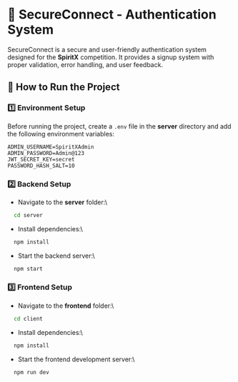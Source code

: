 # 🚀 SecureConnect - Authentication System

SecureConnect is a secure and user-friendly authentication system designed for the **SpiritX** competition. It provides a signup system with proper validation, error handling, and user feedback.

## 📌 How to Run the Project

### **1️⃣ Environment Setup**

Before running the project, create a `.env` file in the **server** directory and add the following environment variables:

```
ADMIN_USERNAME=SpiritXAdmin
ADMIN_PASSWORD=Admin@123
JWT_SECRET_KEY=secret
PASSWORD_HASH_SALT=10
```

### **2️⃣ Backend Setup**

- Navigate to the **server** folder:\
``` sh
  cd server
```
- Install dependencies:\
``` sh
  npm install
```
- Start the backend server:\
``` sh
  npm start
```
### **3️⃣ Frontend Setup**

- Navigate to the **frontend** folder:\
``` sh
  cd client
```
- Install dependencies:\
``` sh
  npm install
```
- Start the frontend development server:\
``` sh
  npm run dev
```
